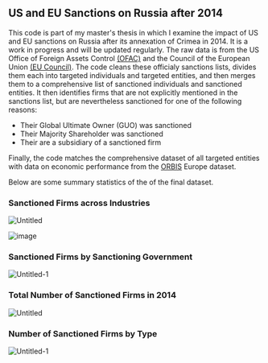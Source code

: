 ## US and EU Sanctions on Russia after 2014

This code is part of my master's thesis in which I examine the impact of US and EU sanctions on Russia after its annexation of Crimea in 2014. It is a work in progress and will be updated regularly. The raw data is from the US Office of Foreign Assets Control [(OFAC)](https://ofac.treasury.gov/) and the Council of the European Union [(EU Council)](https://eur-lex.europa.eu/legal-content/EN/TXT/?uri=CELEX%3A02014D0145-20230915&qid=1703029680787). The code cleans these officialy sanctions lists, divides them each into targeted individuals and targeted entities, and then merges them to a comprehensive list of sanctioned individuals and sanctioned entities. It then identifies firms that are not explicitly mentioned in the sanctions list, but are nevertheless sanctioned for one of the following reasons:
- Their Global Ultimate Owner (GUO) was sanctioned
- Their Majority Shareholder was sanctioned
- Their are a subsidiary of a sanctioned firm

Finally, the code matches the comprehensive dataset of all targeted entities with data on economic performance from the [ORBIS](https://www.bvdinfo.com/en-gb/) Europe dataset.

Below are some summary statistics of the of the final dataset.

### **Sanctioned Firms across Industries**


![Untitled](https://github.com/Lisagmrk/Masters-Thesis/assets/64646346/06a129af-59c8-4f78-bc8e-a2193fe79a5d)

![image](https://github.com/Lisagmrk/Masters-Thesis/assets/64646346/fb992822-a519-42f2-9c5d-2dd2a5683c06)

### **Sanctioned Firms by Sanctioning Government**

![Untitled-1](https://github.com/Lisagmrk/Masters-Thesis/assets/64646346/7c8bcab7-4e38-47f5-9bb1-727a4ae005b4)

### **Total Number of Sanctioned Firms in 2014**

![Untitled](https://github.com/Lisagmrk/Masters-Thesis/assets/64646346/1a7d826f-3a17-4a2f-af8c-5ba03d36d5ff)

### **Number of Sanctioned Firms by Type**

![Untitled-1](https://github.com/Lisagmrk/Masters-Thesis/assets/64646346/8278d2f2-323c-4fab-a4ae-e93e9b63c5b0)




